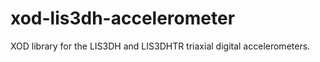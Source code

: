 # xod-lis3dh-accelerometer
XOD library for the LIS3DH and LIS3DHTR triaxial digital accelerometers.
